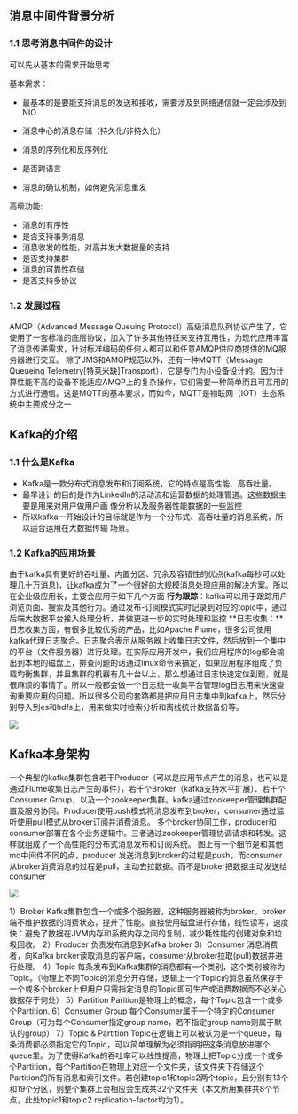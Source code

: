 ## 消息中间件背景分析

### 1.1 思考消息中间件的设计

可以先从基本的需求开始思考

基本需求：

* 最基本的是要能支持消息的发送和接收，需要涉及到网络通信就一定会涉及到NIO

* 消息中心的消息存储（持久化/非持久化）

* 消息的序列化和反序列化

* 是否跨语言

* 消息的确认机制，如何避免消息重发

高级功能:
* 消息的有序性
* 是否支持事务消息
* 消息收发的性能，对高并发大数据量的支持
* 是否支持集群
* 消息的可靠性存储
* 是否支持多协议

### 1.2 发展过程

AMQP（Advanced Message Queuing Protocol）高级消息队列协议产生了，它使用了一套标准的底层协议，加入了许多其他特征来支持互用性，为现代应用丰富了消息传递需求，针对标准编码的任何人都可以和任意AMQP供应商提供的MQ服务器进行交互。
除了JMS和AMQP规范以外，还有一种MQTT（Message Queueing Telemetry[特莱米缺]Transport），它是专门为小设备设计的。因为计算性能不高的设备不能适应AMQP上的复杂操作，它们需要一种简单而且可互用的方式进行通信。这是MQTT的基本要求，而如今，MQTT是物联网（IOT）生态系统中主要成分之一

## Kafka的介绍

### 1.1 什么是Kafka

* Kafka是一款分布式消息发布和订阅系统，它的特点是高性能、高吞吐量。
* 最早设计的目的是作为LinkedIn的活动流和运营数据的处理管道。这些数据主要是用来对用户做用户画
  像分析以及服务器性能数据的一些监控
* 所以kafka一开始设计的目标就是作为一个分布式、高吞吐量的消息系统，所以适合运用在大数据传输
  场景。

### 1.2 Kafka的应用场景

由于kafka具有更好的吞吐量、内置分区、冗余及容错性的优点(kafka每秒可以处理几十万消息)，让kafka成为了一个很好的大规模消息处理应用的解决方案。所以在企业级应用长，主要会应用于如下几个方面
**行为跟踪**：kafka可以用于跟踪用户浏览页面、搜索及其他行为。通过发布-订阅模式实时记录到对应的topic中，通过后端大数据平台接入处理分析，并做更进一步的实时处理和监控
**日志收集：**日志收集方面，有很多比较优秀的产品，比如Apache Flume，很多公司使用kafka代理日志聚合。日志聚合表示从服务器上收集日志文件，然后放到一个集中的平台（文件服务器）进行处理。在实际应用开发中，我们应用程序的log都会输出到本地的磁盘上，排查问题的话通过linux命令来搞定，如果应用程序组成了负载均衡集群，并且集群的机器有几十台以上，那么想通过日志快速定位到题，就是很麻烦的事情了。所以一般都会做一个日志统一收集平台管理log日志用来快速查询重要应用的问题。所以很多公司的套路都是把应用日志集中到kafka上，然后分别导入到es和hdfs上，用来做实时检索分析和离线统计数据备份等。

![](https://new-blog-1251602255.cos.ap-shanghai.myqcloud.com/img/1678632705811.jpg)

## Kafka本身架构

一个典型的kafka集群包含若干Producer（可以是应用节点产生的消息，也可以是通过Flume收集日志产生的事件），若干个Broker（kafka支持水平扩展）、若干个Consumer Group，以及一个zookeeper集群。kafka通过zookeeper管理集群配置及服务协同。Producer使用push模式将消息发布到broker，consumer通过监听使用pull模式从broker订阅并消费消息。
多个broker协同工作，producer和consumer部署在各个业务逻辑中。三者通过zookeeper管理协调请求和转发。这样就组成了一个高性能的分布式消息发布和订阅系统。
图上有一个细节是和其他mq中间件不同的点，producer 发送消息到broker的过程是push，而consumer从broker消费消息的过程是pull，主动去拉数据。而不是broker把数据主动发送给consumer

![](https://new-blog-1251602255.cos.ap-shanghai.myqcloud.com/img/1678632832173.jpg)

1）Broker
Kafka集群包含一个或多个服务器，这种服务器被称为broker。broker端不维护数据的消费状态，提升了性能。直接使用磁盘进行存储，线性读写，速度快：避免了数据在JVM内存和系统内存之间的复制，减少耗性能的创建对象和垃圾回收。
2）Producer
负责发布消息到Kafka broker
3）Consumer
消息消费者，向Kafka broker读取消息的客户端，consumer从broker拉取(pull)数据并进行处理。
4）Topic
每条发布到Kafka集群的消息都有一个类别，这个类别被称为Topic。（物理上不同Topic的消息分开存储，逻辑上一个Topic的消息虽然保存于一个或多个broker上但用户只需指定消息的Topic即可生产或消费数据而不必关心数据存于何处）
5）Partition
Parition是物理上的概念，每个Topic包含一个或多个Partition.
6）Consumer Group
每个Consumer属于一个特定的Consumer Group（可为每个Consumer指定group name，若不指定group name则属于默认的group）
7）Topic & Partition
Topic在逻辑上可以被认为是一个queue，每条消费都必须指定它的Topic，可以简单理解为必须指明把这条消息放进哪个queue里。为了使得Kafka的吞吐率可以线性提高，物理上把Topic分成一个或多个Partition，每个Partition在物理上对应一个文件夹，该文件夹下存储这个Partition的所有消息和索引文件。若创建topic1和topic2两个topic，且分别有13个和19个分区，则整个集群上会相应会生成共32个文件夹（本文所用集群共8个节点，此处topic1和topic2 replication-factor均为1）。  
